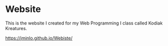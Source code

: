# Website

This is the website I created for my Web Programming I class called Kodiak Kreatures.

https://jminlo.github.io/Webiste/

